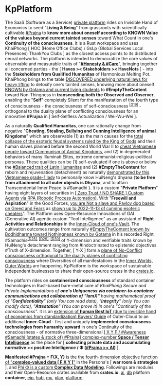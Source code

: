 # KpPlatform

The SaaS (Software as a Service) <u>private platform</u> rides on Invisible Hand of Economics to seed "<b>Living &amp; Being</b>" from grassroots with scientifically cultivable <a href="https://blog.khaiphong.io/2023/09/list-of-figures-and-tables.html#Figure_2" target="_blank">#Prajna</a> to <b>know more about oneself according to KNOWN Value of the values beyond current tainted senses</b> toward What Count in one's <b>Continuity of the consciousness</b>. It is a Rust workspace and uses KhaiPhong [ HOC (Home Office Clubs) / GsLp (Global Services Local Presences) ThankYou Clubs ] as the closest access points to its distributed neural networks. The platform is intended to democratize the core values of observable and measurable traits of "<b><a href="https://blog.khaiphong.io/2023/09/glossary.html#Traits" target="_blank">#Honesty &amp; #Care</a></b>", bringing together all concerned parties - the [ <b>Haves &gt;&lt; Stakeholders &gt;&lt; HaveNots</b> ] - into the <b>Stakeholders from Qualified Humanitas</b> of Harmonious Melting Pot. KhaiPhong brings to the table  <a href="https://blog.khaiphong.io/2023/09/nature-of-things.html#Section_2.1" target="_blank">DISCOVERED underlying natural laws for heavy lifting</a> to detoxify one's tainted senses, knowing more about oneself <a href="https://blog.khaiphong.io/2023/09/empty-content-transcendental-inner-peace.html#Section_3" target="_blank">KNOWN by Gotama and current living students</a> to <b>#EmptyTheContent</b> toward Non-Thingness in <b>transcending both the Observed and Observer</b>, enabling the "<b>Self</b>" completely Silent for the manifestation of the fourth type of consciousness - the consciousness of self-consciousness <sup><a href="https://blog.khaiphong.io/2023/09/references.html#D19" target="_blank">[D19]</a></sup> - orthogonal to the duality plane of conflicting consciousness for an innovative <b>#Prajna</b> in [ Self-Selfless Actualization / Wei-Wu-Wei ].

As a naturally <b>Qualified Humanitas</b>, one can rationally change from negative "<b>Cheating, Stealing, Bullying and Cunning Intelligence of animal Kingdoms</b>" which are observable (1) as the main causes for the <a href="https://www.youtube.com/watch?v=e0iiy6D4_RA" target="_blank">total collapse of the esoteric feudal systems ruled by the King of Gods</a> and their human slaves planned before the second World War II to <a href="https://www.youtube.com/watch?v=wZhdr66t5VY" target="_blank">cheat Vietnamese people toward Communism of Animal Kingdoms</a>, and (2) in degenerated behaviors of many Illuminati Elites, extreme communist-religious-political personas. These qualities can be (1) self-evaluated if one is above or below the <a href="https://blog.khaiphong.io/2023/09/glossary.html#Traits" target="_blank">#Balanced trait of Latin Humanitas</a> and (2) <b>#EmptyTheContent</b> for reborn and rejuvenation (detachment) as naturally <a href="https://www.youtube.com/watch?v=0t1edEpPwHQ" target="_blank">demonstrated by this Vietnamese grade-1 lady</a> to personally know HuiNeng's dhyana {<b>to be free from attachment to all outer objects is Dhyana</b>, and to attain Transcendental Inner Peace is #Samadhi }. It is a custom "<b>Private Platform</b>" having eight layers of securities in <a href="https://dodcio.defense.gov/Portals/0/Documents/Library/DoD-ZTStrategy.pdf" target="_blank">[ Zero Trust / NO SHARE ] Custom Agents via RPA (Robotic Process Automation)</a>. With "<b>Freewill and Aspiration</b>" in the Good Forces, <u>you are Not a slave and Pavlov dog based on Greed and Fears</u> as <a href="https://www.youtube.com/watch?v=N8x6D_zfvm4" target="_blank">shown up to 2022-11-13 of cunning esoteric cheaters</a>". The Platform uses Open-Resource Innovations of GAI (Generative AI) agentic custom "Tool Intelligence" as an assistant of <b>Right Activities and Relationships</b> in the <a href="https://github.com/khaiphong/vault/" target="_blank">Inner-Cloud of one's Vault</a>. The cultivation outcomes range from naturally <a href="https://blog.khaiphong.io/2023/09/glossary.html#SmartPointers" target="_blank">#EmptyTheContent known by Bodhidharma toward Nothingness known by Gotama</a> in his recorded Right #Samadhis<sup><a href="https://blog.khaiphong.io/2023/09/references.html#D26" target="_blank">[D26]</a>, <a href="https://blog.khaiphong.io/2023/09/references.html#D29" target="_blank">[D29]</a>, <a href="https://blog.khaiphong.io/2023/09/references.html#D30" target="_blank">[D30]</a></sup> of Y-dimension and verifiable traits known by HuiNeng's detachment ranging from #Indoctrinated to epistemic objectives #Truth of X-dimension. Together, [ Y-X ] form a <a href="https://blog.khaiphong.io/2023/09/list-of-figures-and-tables.html#Figure_11.1" target="_blank">plane of No-Conflict consciousness orthogonal to the duality planes of conflicting consciousness</a> where Diversities of all manifestations in the <a href="https://www.youtube.com/watch?v=tOhrhIh-wpo" target="_blank">Inner Worlds, Outer Worlds</a> are happening. KpPlatform is the workspace of sustainable independent businesses to share their open-source crates in the <a href="https://crates.io/search?q=KpPlatform" target="_blank">crates.io</a>.

The platform rides on <b>containerized consciousness</b> of standard container technologies in Rust-based bare-metal core of <i>KhaiPhong Secure and Private Implementations of <b>one's Uniqueness via container-to-container communications and collaboration of "IamX"</b> having mathematical proof of "<b>Confidentiality</b>" (only You can read data), "<b>Integrity</b>" (only You can modify data), "<b>Attestation</b>" (You can prove it) in one's "Continutiy of the consciousness"</i>. It is an <a href="https://resources.cradlepoint.com/ads/iot-buyers-guide" target="_blank">extension of <b>human Best IoT</b> (due to invisible hand of economics from standardization) Buyers’ Guide</a> of Outer-Cloud to an additional <b>Inner-Cloud</b> - first and uniquely <b>implemented consciousness technologies from humanity upward</b> in one's Continuity of the consciousness - of normative three-dimensional <a href="https://www.youtube.com/watch?v=vIXfYFB7aBI" target="_blank">[ X Y F / #Awareness #Samadhi (states &amp; stock of) #Prajna] complex-number <b>Space / Tensor Intelligence</b></a> as the place for [ <b>collecting private data and accumulating  normative &gt;&lt; positive Intelligence / Φ (<a href="https://www.youtube.com/watch?v=McxKC2P7MuA" target="_blank">#Prajna &gt;&lt; AI</a>)</b> ]. 

<b>Manifested <a href="https://blog.khaiphong.io/2023/09/list-of-figures-and-tables.html#Figure_11.1" target="_blank">#Prajna = F(X, Y)</a></b> is the <a href="https://www.reddit.com/r/MachineLearning/comments/o2q1h8/r_complexvalued_neural_networks/" target="_blank">the fourth-dimension objective function of "<b>complex-valued data [ F X Y ]</b>"</a> in the Persona's [ <b>war room &amp; strategies</b> ], and <a href="https://arxiv.org/abs/2212.07146" target="_blank">Phi Φ is a custom <b>Complex Data Modeling</b></a>. Followings are modules and their Open-Resource crates available from <b>crates.io</b>: <a href="https://github.com/khaiphong/ai/" target="_blank">ai</a>, <a href="https://github.com/khaiphong/db/" target="_blank">db</a> platform <b>container</b>, <a href="https://github.com/khaiphong/eip/" target="_blank">eip</a>, <a href="https://github.com/khaiphong/hub/" target="_blank">hub</a>, <a href="https://github.com/khaiphong/mu/" target="_blank">mu</a>, <a href="https://github.com/khaiphong/plan/" target="_blank">plan</a>, <a href="https://github.com/khaiphong/platform/" target="_blank">platform</a>.
